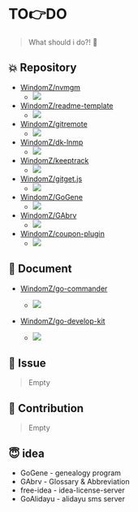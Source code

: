 # TO:point_right:DO

> What should i do?! :pushpin:

## :collision: Repository

- [WindomZ/nvmgm](https://github.com/WindomZ/nvmgm)
  - ![](https://img.shields.io/badge/Progress-10%25-orange.svg)
- [WindomZ/readme-template](https://github.com/WindomZ/readme-template)
  - ![](https://img.shields.io/badge/Progress-50%25-blue.svg)
- [WindomZ/gitremote](https://github.com/WindomZ/gitremote)
  - ![](https://img.shields.io/badge/Progress-0%25-orange.svg)
- [WindomZ/dk-lnmp](https://github.com/WindomZ/dk-lnmp)
  - ![](https://img.shields.io/badge/Progress-50%25-blue.svg)
- [WindomZ/keeptrack](https://github.com/WindomZ/keeptrack)
  - ![](https://img.shields.io/badge/Progress-0%25-orange.svg)
- [WindomZ/gitget.js](https://github.com/WindomZ/gitget.js)
  - ![](https://img.shields.io/badge/Progress-0%25-orange.svg)
- [WindomZ/GoGene](https://github.com/WindomZ/GoGene)
  - ![](https://img.shields.io/badge/Progress-0%25-orange.svg)
- [WindomZ/GAbrv](https://github.com/WindomZ/GAbrv)
  - ![](https://img.shields.io/badge/Progress-0%25-orange.svg)
- [WindomZ/coupon-plugin](https://github.com/WindomZ/coupon-plugin)
  - ![](https://img.shields.io/badge/Progress-50%25-blue.svg)

## :page_with_curl: Document

- [WindomZ/go-commander](https://github.com/WindomZ/go-commander)
  - ![](https://img.shields.io/badge/Progress-20%25-orange.svg)

- [WindomZ/go-develop-kit](https://github.com/WindomZ/go-develop-kit)
  - ![](https://img.shields.io/badge/Progress-30%25-yellow.svg)

## :pill: Issue

> Empty

## :nut_and_bolt: Contribution

> Empty

## :innocent: idea

- GoGene - genealogy program
- GAbrv - Glossary & Abbreviation
- free-idea - idea-license-server
- GoAlidayu - alidayu sms server
